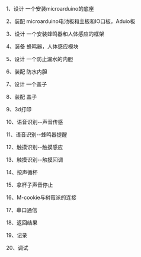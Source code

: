 1、设计 一个安装microarduino的底座

2、装配 microarduino电池板和主板和IO口板，Aduio板

3、设计 一个安装蜂鸣器和人体感应的框架

4、装备 蜂鸣器，人体感应模块

5、设计 一个防止漏水的内胆

6、装配 防水内胆

7、设计 一个盖子

8、装配 盖子

9、3d打印

10、语音识别--声音传感

11、语音识别--蜂鸣器提醒

12、触摸识别--触摸感应

13、触摸识别--触摸回调

14、按声循杯

15、拿杯子声音停止

16、M-cookie与树莓派的连接

17、串口通信

18、返回结果

19、记录

20、调试
